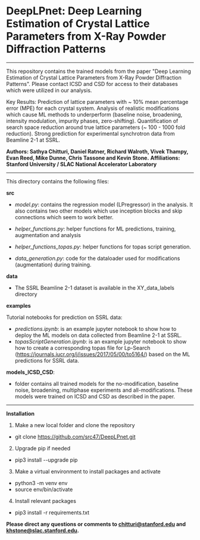 # DeepLPnet: Deep Learning Estimation of Crystal Lattice Parameters from X-Ray Powder Diffraction Patterns

-----------------------------------------------------------------------------------------------------------------------------------------------------------------
This repository contains the trained models from the paper "Deep Learning Estimation of Crystal Lattice Parameters from X-Ray Powder Diffraction Patterns". Please contact ICSD and CSD for access to their databases which were utilized in our analysis. 

Key Results: Prediction of lattice parameters with ~ 10% mean percentage error (MPE) for each crystal system. Analysis of realistic modifications which cause ML methods to underperform (baseline noise, broadening, intensity modulation, impurity phases, zero-shifting). Quantification of search space reduction around true lattice parameters (~ 100 - 1000 fold reduction). Strong prediction for experimental synchrotron data from Beamline 2-1 at SSRL. 

**Authors: Sathya Chitturi, Daniel Ratner, Richard Walroth, Vivek Thampy, Evan Reed, Mike Dunne, Chris Tassone and Kevin Stone.**
**Affiliations: Stanford University / SLAC National Accelerator Laboratory**

---

This directory contains the following files: 

**src** 

* *model.py*: contains the regression model (LPregressor) in the analysis. It also contains two other models which use inception blocks and skip connections which seem to work better. 

* *helper_functions.py*: helper functions for ML predictions, training, augmentation and analysis
* *helper_functions_topas.py*: helper functions for topas script generation. 

* *data_generation.py*: code for the dataloader used for modifications (augmentation) during training.

**data** 

* The SSRL Beamline 2-1 dataset is available in the XY_data_labels directory 

**examples** 

Tutorial notebooks for prediction on SSRL data: 

* *predictions.ipynb*: is an example jupyter notebook to show how to deploy the ML models on data collected from Beamline 2-1 at SSRL. 
* *topasScriptGeneration.ipynb*: is an example jupyter notebook to show how to create a corresponding topas file for Lp-Search (https://journals.iucr.org/j/issues/2017/05/00/to5164/) based on the ML predictions for SSRL data. 

**models_ICSD_CSD**: 

* folder contains all trained models for the no-modification, baseline noise, broadening, multiphase experiments and all-modifications. These models were trained on ICSD and CSD as described in the paper. 

---

**Installation** 

1) Make a new local folder and clone the repository

* git clone https://github.com/src47/DeepLPnet.git

2) Upgrade pip if needed

* pip3 install --upgrade pip

3) Make a virtual environment to install packages and activate 

* python3 -m venv env 
* source env/bin/activate

4) Install relevant packages

* pip3 install -r requirements.txt

**Please direct any questions or comments to chitturi@stanford.edu and khstone@slac.stanford.edu.** 

